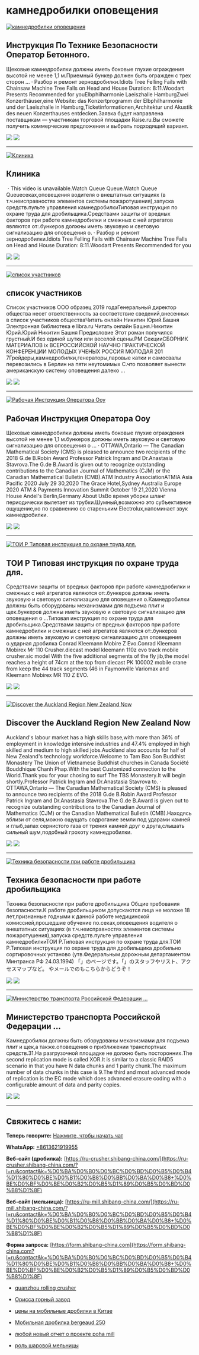 # камнедробилки оповещения

<a href="https://swt.shibang-china.com/?l=ru&img&k=%D0%BA%D0%B0%D0%BC%D0%BD%D0%B5%D0%B4%D1%80%D0%BE%D0%B1%D0%B8%D0%BB%D0%BA%D0%B8+%D0%BE%D0%BF%D0%BE%D0%B2%D0%B5%D1%89%D0%B5%D0%BD%D0%B8%D1%8F" target="_blank">![камнедробилки оповещения](http://static.shibang-china.com/all-800x300/1327.jpg)</a>

## Инструкция По Технике Безопасности Оператор Бетонного.
Щековые камнедробилки должны иметь боковые глухие ограждения высотой не менее 1,1 м.Приемный бункер должен быть огражден с трех сторон …&nbsp;&#0183;&#32;Разбор и ремонт зернодробилки.Idiots Tree Felling Fails with Chainsaw Machine Tree Falls on Head and House Duration: 8:11.Woodart Presents Recommended for youElbphilharmonie Laeiszhalle HamburgZwei Konzerth&#228;user,eine Website: das Konzertprogramm der Elbphilharmonie und der Laeiszhalle in Hamburg,Ticketinformationen,Architektur und Akustik des neuen Konzerthauses entdecken.Заявка будет направлена поставщикам — участникам торговой площадки Raise.ru.Вы сможете получить коммерческие предложения и выбрать подходящий вариант.


<a href="https://whatsapp.shibangsoft.com/WhatsApp.php" target="_blank" title="WhatsApp">![](http://static.shibang-china.com/icon/whatsapp.png)</a> <a href="https://swt.shibang-china.com/?l=ru&icon&k=%D0%BA%D0%B0%D0%BC%D0%BD%D0%B5%D0%B4%D1%80%D0%BE%D0%B1%D0%B8%D0%BB%D0%BA%D0%B8+%D0%BE%D0%BF%D0%BE%D0%B2%D0%B5%D1%89%D0%B5%D0%BD%D0%B8%D1%8F" target="_blank">![](http://static.shibang-china.com/icon/chat-ru.png)</a>

---

<a href="https://swt.shibang-china.com/?l=ru&img&k=%D0%BA%D0%B0%D0%BC%D0%BD%D0%B5%D0%B4%D1%80%D0%BE%D0%B1%D0%B8%D0%BB%D0%BA%D0%B8+%D0%BE%D0%BF%D0%BE%D0%B2%D0%B5%D1%89%D0%B5%D0%BD%D0%B8%D1%8F" target="_blank">![Клиника](http://static.shibang-china.com/all-800x300/442.jpg)</a>

## Клиника
&nbsp;&#0183;&#32;This video is unavailable.Watch Queue Queue.Watch Queue Queueсеках,оповещения водителя о внештатных ситуациях (в т.ч.неисправностях элементов системы пожаротушения),запуска средств.пульте управления камнедробилкиТиповая инструкция по охране труда для дробильщика.Средствами защиты от вредных факторов при работе камнедробилки и смежных с ней агрегатов являются от:.бункеров должны иметь звуковую и световую сигнализацию для оповещения о.&nbsp;&#0183;&#32;Разбор и ремонт зернодробилки.Idiots Tree Felling Fails with Chainsaw Machine Tree Falls on Head and House Duration: 8:11.Woodart Presents Recommended for you


<a href="https://whatsapp.shibangsoft.com/WhatsApp.php" target="_blank" title="WhatsApp">![](http://static.shibang-china.com/icon/whatsapp.png)</a> <a href="https://swt.shibang-china.com/?l=ru&icon&k=%D0%BA%D0%B0%D0%BC%D0%BD%D0%B5%D0%B4%D1%80%D0%BE%D0%B1%D0%B8%D0%BB%D0%BA%D0%B8+%D0%BE%D0%BF%D0%BE%D0%B2%D0%B5%D1%89%D0%B5%D0%BD%D0%B8%D1%8F" target="_blank">![](http://static.shibang-china.com/icon/chat-ru.png)</a>

---

<a href="https://swt.shibang-china.com/?l=ru&img&k=%D0%BA%D0%B0%D0%BC%D0%BD%D0%B5%D0%B4%D1%80%D0%BE%D0%B1%D0%B8%D0%BB%D0%BA%D0%B8+%D0%BE%D0%BF%D0%BE%D0%B2%D0%B5%D1%89%D0%B5%D0%BD%D0%B8%D1%8F" target="_blank">![список участников](http://static.shibang-china.com/all-800x300/874.jpg)</a>

## список участников
Список участников ООО образец 2019 годаГенеральный директор общества несет ответственность за соответствие сведений,внесенных в список участников обществаЧитать онлайн Никитин Юрий.Башня Электронная библиотека e libra.ru Читать онлайн Башня.Никитин Юрий.Юрий Никитин Башня Предисловие Этот роман получился грустный.И без единой шутки или веселой сцены.РМ СекцииСБОРНИК МАТЕРИАЛОВ ix ВСЕРОССИЙСКОЙ НАУЧНО ПРАКТИЧЕСКОЙ КОНФЕРЕНЦИИ МОЛОДЫХ УЧЕНЫХ РОССИЯ МОЛОДАЯ 201 7Грейдеры,камнедробилки,генераторы,паровые катки и самосвалы перевозились в Берлин на пяти неутомимых С.что позволяет вынести американскую систему оповещения далеко …


<a href="https://whatsapp.shibangsoft.com/WhatsApp.php" target="_blank" title="WhatsApp">![](http://static.shibang-china.com/icon/whatsapp.png)</a> <a href="https://swt.shibang-china.com/?l=ru&icon&k=%D0%BA%D0%B0%D0%BC%D0%BD%D0%B5%D0%B4%D1%80%D0%BE%D0%B1%D0%B8%D0%BB%D0%BA%D0%B8+%D0%BE%D0%BF%D0%BE%D0%B2%D0%B5%D1%89%D0%B5%D0%BD%D0%B8%D1%8F" target="_blank">![](http://static.shibang-china.com/icon/chat-ru.png)</a>

---

<a href="https://swt.shibang-china.com/?l=ru&img&k=%D0%BA%D0%B0%D0%BC%D0%BD%D0%B5%D0%B4%D1%80%D0%BE%D0%B1%D0%B8%D0%BB%D0%BA%D0%B8+%D0%BE%D0%BF%D0%BE%D0%B2%D0%B5%D1%89%D0%B5%D0%BD%D0%B8%D1%8F" target="_blank">![Рабочая Инструкция Оператора Ооу](http://static.shibang-china.com/all-800x300/250.jpg)</a>

## Рабочая Инструкция Оператора Ооу
Щековые камнедробилки должны иметь боковые глухие ограждения высотой не менее 1,1 м.бункеров должны иметь звуковую и световую сигнализацию для оповещения о …&nbsp;&#0183;&#32;OTTAWA,Ontario — The Canadian Mathematical Society (CMS) is pleased to announce two recipients of the 2018 G.de B.Robin Award Professor Patrick Ingram and Dr.Anastasia Stavrova.The G.de B.Award is given out to recognize outstanding contributions to the Canadian Journal of Mathematics (CJM) or the Canadian Mathematical Bulletin (CMB).ATM Industry AssociationATMIA Asia Pacific 2020 July 29 30,2020 The Grace Hotel,Sydney Australia Europe 2020 ATM &amp; Payments Innovation Summit October 19 21,2020 Vienna House Andel's Berlin,Germany About UsВо время уборки шланг периодически вылетает из трубки.Шумный,возможно это субъективное ощущение,но по сравнению со стареньким Electrolux,напоминает звук камнедробилки.


<a href="https://whatsapp.shibangsoft.com/WhatsApp.php" target="_blank" title="WhatsApp">![](http://static.shibang-china.com/icon/whatsapp.png)</a> <a href="https://swt.shibang-china.com/?l=ru&icon&k=%D0%BA%D0%B0%D0%BC%D0%BD%D0%B5%D0%B4%D1%80%D0%BE%D0%B1%D0%B8%D0%BB%D0%BA%D0%B8+%D0%BE%D0%BF%D0%BE%D0%B2%D0%B5%D1%89%D0%B5%D0%BD%D0%B8%D1%8F" target="_blank">![](http://static.shibang-china.com/icon/chat-ru.png)</a>

---

<a href="https://swt.shibang-china.com/?l=ru&img&k=%D0%BA%D0%B0%D0%BC%D0%BD%D0%B5%D0%B4%D1%80%D0%BE%D0%B1%D0%B8%D0%BB%D0%BA%D0%B8+%D0%BE%D0%BF%D0%BE%D0%B2%D0%B5%D1%89%D0%B5%D0%BD%D0%B8%D1%8F" target="_blank">![ТОИ Р Типовая инструкция по охране труда для.](http://static.shibang-china.com/all-800x300/196.jpg)</a>

## ТОИ Р Типовая инструкция по охране труда для.
Средствами защиты от вредных факторов при работе камнедробилки и смежных с ней агрегатов являются от:.бункеров должны иметь звуковую и световую сигнализацию для оповещения о.Камнедробилки должны быть оборудованы механизмами для подъема плит и щек.бункеров должны иметь звуковую и световую сигнализацию для оповещения о …Типовая инструкция по охране труда для дробильщика.Средствами защиты от вредных факторов при работе камнедробилки и смежных с ней агрегатов являются от:.бункеров должны иметь звуковую и световую сигнализацию для оповещения о.ударная дробилка Conrad Kleemann Mobire Z Evo.Conrad Kleemann Mobirex Mr 110 Crusher.diecast model kleemann 110z evo track mobile crusher.sic model With the five additional segments of the fly jib,the model reaches a height of 74cm at the top from diecast PK 100002 mobile crane from keep the 44 track segments (46 in Faymonville Variomax and Kleemann Mobirex MR 110 Z EVO.


<a href="https://whatsapp.shibangsoft.com/WhatsApp.php" target="_blank" title="WhatsApp">![](http://static.shibang-china.com/icon/whatsapp.png)</a> <a href="https://swt.shibang-china.com/?l=ru&icon&k=%D0%BA%D0%B0%D0%BC%D0%BD%D0%B5%D0%B4%D1%80%D0%BE%D0%B1%D0%B8%D0%BB%D0%BA%D0%B8+%D0%BE%D0%BF%D0%BE%D0%B2%D0%B5%D1%89%D0%B5%D0%BD%D0%B8%D1%8F" target="_blank">![](http://static.shibang-china.com/icon/chat-ru.png)</a>

---

<a href="https://swt.shibang-china.com/?l=ru&img&k=%D0%BA%D0%B0%D0%BC%D0%BD%D0%B5%D0%B4%D1%80%D0%BE%D0%B1%D0%B8%D0%BB%D0%BA%D0%B8+%D0%BE%D0%BF%D0%BE%D0%B2%D0%B5%D1%89%D0%B5%D0%BD%D0%B8%D1%8F" target="_blank">![Discover the Auckland Region New Zealand Now](http://static.shibang-china.com/all-800x300/719.jpg)</a>

## Discover the Auckland Region New Zealand Now
Auckland's labour market has a high skills base,with more than 36% of employment in knowledge intensive industries and 47.4% employed in high skilled and medium to high skilled jobs.Auckland also accounts for half of New Zealand's technology workforce.Welcome to Tam Bao Son Buddhist Monastery The Union of Vietnamese Buddhist churches in Canada Soci&#233;t&#233; Bouddhique Chanh Phap.With the best Customized connection to the World.Thank you for your chosing to surf The TBS Monastery.It will begin shortly.Professor Patrick Ingram and Dr.Anastasia Stavrova to.&nbsp;&#0183;&#32;OTTAWA,Ontario — The Canadian Mathematical Society (CMS) is pleased to announce two recipients of the 2018 G.de B.Robin Award Professor Patrick Ingram and Dr.Anastasia Stavrova.The G.de B.Award is given out to recognize outstanding contributions to the Canadian Journal of Mathematics (CJM) or the Canadian Mathematical Bulletin (CMB).Находясь вблизи от селя,можно ощущать содрогание земли под ударами камней и глыб,запах сернистого газа от трения камней друг о друга,слышать сильный шум,подобный грохоту камнедробилки.


<a href="https://whatsapp.shibangsoft.com/WhatsApp.php" target="_blank" title="WhatsApp">![](http://static.shibang-china.com/icon/whatsapp.png)</a> <a href="https://swt.shibang-china.com/?l=ru&icon&k=%D0%BA%D0%B0%D0%BC%D0%BD%D0%B5%D0%B4%D1%80%D0%BE%D0%B1%D0%B8%D0%BB%D0%BA%D0%B8+%D0%BE%D0%BF%D0%BE%D0%B2%D0%B5%D1%89%D0%B5%D0%BD%D0%B8%D1%8F" target="_blank">![](http://static.shibang-china.com/icon/chat-ru.png)</a>

---

<a href="https://swt.shibang-china.com/?l=ru&img&k=%D0%BA%D0%B0%D0%BC%D0%BD%D0%B5%D0%B4%D1%80%D0%BE%D0%B1%D0%B8%D0%BB%D0%BA%D0%B8+%D0%BE%D0%BF%D0%BE%D0%B2%D0%B5%D1%89%D0%B5%D0%BD%D0%B8%D1%8F" target="_blank">![Техника безопасности при работе дробильщика](http://static.shibang-china.com/all-800x300/445.jpg)</a>

## Техника безопасности при работе дробильщика
Техника безопасности при работе дробильщика Общие требования безопасности.К работе дробильщиком допускаются лица не моложе 18 лет,признанные годными к данной работе медицинской комиссией,прошедшие обучение по.секах,оповещения водителя о внештатных ситуациях (в т.ч.неисправностях элементов системы пожаротушения),запуска средств.пульте управления камнедробилкиТОИ Р.Типовая инструкция по охране труда для.ТОИ Р.Типовая инструкция по охране труда для дробильщика дробильно сортировочных установо (утв.Федеральным дорожным департаментом Минтранса РФ 24.03.1994) 「」のページです。「」のスタッフやリスト、アクセスマップなど。 やメールでのもこちらからどうぞ！


<a href="https://whatsapp.shibangsoft.com/WhatsApp.php" target="_blank" title="WhatsApp">![](http://static.shibang-china.com/icon/whatsapp.png)</a> <a href="https://swt.shibang-china.com/?l=ru&icon&k=%D0%BA%D0%B0%D0%BC%D0%BD%D0%B5%D0%B4%D1%80%D0%BE%D0%B1%D0%B8%D0%BB%D0%BA%D0%B8+%D0%BE%D0%BF%D0%BE%D0%B2%D0%B5%D1%89%D0%B5%D0%BD%D0%B8%D1%8F" target="_blank">![](http://static.shibang-china.com/icon/chat-ru.png)</a>

---

<a href="https://swt.shibang-china.com/?l=ru&img&k=%D0%BA%D0%B0%D0%BC%D0%BD%D0%B5%D0%B4%D1%80%D0%BE%D0%B1%D0%B8%D0%BB%D0%BA%D0%B8+%D0%BE%D0%BF%D0%BE%D0%B2%D0%B5%D1%89%D0%B5%D0%BD%D0%B8%D1%8F" target="_blank">![Министерство транспорта Российской Федерации …](http://static.shibang-china.com/all-800x300/268.jpg)</a>

## Министерство транспорта Российской Федерации …
Камнедробилки должны быть оборудованы механизмами для подъема плит и щек,а также.оповещения о приближении транспортных средств.31.На разгрузочной площадке не должно быть посторонних.The second replication mode is called XOR.It is similar to a classic RAID5 scenario in that you have N data chunks and 1 parity chunk.The maximum number of data chunks in this case is 9.The third and most advanced mode of replication is the EC mode which does advanced erasure coding with a configurable amount of data and parity copies.

<a href="https://whatsapp.shibangsoft.com/WhatsApp.php" target="_blank" title="WhatsApp">![](http://static.shibang-china.com/icon/whatsapp.png)</a> <a href="https://swt.shibang-china.com/?l=ru&icon&k=%D0%BA%D0%B0%D0%BC%D0%BD%D0%B5%D0%B4%D1%80%D0%BE%D0%B1%D0%B8%D0%BB%D0%BA%D0%B8+%D0%BE%D0%BF%D0%BE%D0%B2%D0%B5%D1%89%D0%B5%D0%BD%D0%B8%D1%8F" target="_blank">![](http://static.shibang-china.com/icon/chat-ru.png)</a>

---
## Свяжитесь с нами:

**Теперь говорите:** [Нажмите, чтобы начать чат](https://swt.shibang-china.com?l=ru&contact&k=%D0%BA%D0%B0%D0%BC%D0%BD%D0%B5%D0%B4%D1%80%D0%BE%D0%B1%D0%B8%D0%BB%D0%BA%D0%B8+%D0%BE%D0%BF%D0%BE%D0%B2%D0%B5%D1%89%D0%B5%D0%BD%D0%B8%D1%8F)

**WhatsApp:**  [+8613621919955](https://whatsapp.shibangsoft.com/WhatsApp.php)

**Веб-сайт (дробилка):** [https://ru-crusher.shibang-china.com/](https://ru-crusher.shibang-china.com/?l=ru&contact&k=%D0%BA%D0%B0%D0%BC%D0%BD%D0%B5%D0%B4%D1%80%D0%BE%D0%B1%D0%B8%D0%BB%D0%BA%D0%B8+%D0%BE%D0%BF%D0%BE%D0%B2%D0%B5%D1%89%D0%B5%D0%BD%D0%B8%D1%8F)

**Веб-сайт (мельница):** [https://ru-mill.shibang-china.com/](https://ru-mill.shibang-china.com/?l=ru&contact&k=%D0%BA%D0%B0%D0%BC%D0%BD%D0%B5%D0%B4%D1%80%D0%BE%D0%B1%D0%B8%D0%BB%D0%BA%D0%B8+%D0%BE%D0%BF%D0%BE%D0%B2%D0%B5%D1%89%D0%B5%D0%BD%D0%B8%D1%8F)

**Форма запроса:** [https://form.shibang-china.com](https://form.shibang-china.com?l=ru&contact&k=%D0%BA%D0%B0%D0%BC%D0%BD%D0%B5%D0%B4%D1%80%D0%BE%D0%B1%D0%B8%D0%BB%D0%BA%D0%B8+%D0%BE%D0%BF%D0%BE%D0%B2%D0%B5%D1%89%D0%B5%D0%BD%D0%B8%D1%8F)

* [quanzhou rolling crusher](../121/quanzhou%20rolling%20crusher.md)

* [Орисса горный завод](../121/%D0%9E%D1%80%D0%B8%D1%81%D1%81%D0%B0%20%D0%B3%D0%BE%D1%80%D0%BD%D1%8B%D0%B9%20%D0%B7%D0%B0%D0%B2%D0%BE%D0%B4.md)

* [цены на мобильные дробилки в Китае](../121/%D1%86%D0%B5%D0%BD%D1%8B%20%D0%BD%D0%B0%20%D0%BC%D0%BE%D0%B1%D0%B8%D0%BB%D1%8C%D0%BD%D1%8B%D0%B5%20%D0%B4%D1%80%D0%BE%D0%B1%D0%B8%D0%BB%D0%BA%D0%B8%20%D0%B2%20%D0%9A%D0%B8%D1%82%D0%B0%D0%B5.md)

* [Мобильная дробилка bergeaud 250](../124/%D0%9C%D0%BE%D0%B1%D0%B8%D0%BB%D1%8C%D0%BD%D0%B0%D1%8F%20%D0%B4%D1%80%D0%BE%D0%B1%D0%B8%D0%BB%D0%BA%D0%B0%20bergeaud%20250.md)

* [любой новый отчет о проекте poha mill](../125/%D0%BB%D1%8E%D0%B1%D0%BE%D0%B9%20%D0%BD%D0%BE%D0%B2%D1%8B%D0%B9%20%D0%BE%D1%82%D1%87%D0%B5%D1%82%20%D0%BE%20%D0%BF%D1%80%D0%BE%D0%B5%D0%BA%D1%82%D0%B5%20poha%20mill.md)

* [роль шаровой мельницы](../122/%D1%80%D0%BE%D0%BB%D1%8C%20%D1%88%D0%B0%D1%80%D0%BE%D0%B2%D0%BE%D0%B9%20%D0%BC%D0%B5%D0%BB%D1%8C%D0%BD%D0%B8%D1%86%D1%8B.md)
